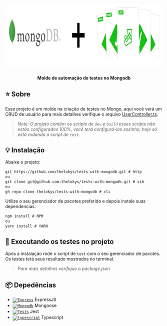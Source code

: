 <h1 align="center">
    <img src="./.github/assets/header.png" alt="MongoDB" height="200"/>
</h1>
<h4 align="center">
   Molde de automação de testes no Mongodb
</h4>

## :star: Sobre
Esse projeto é um molde na criação de testes no Mongo, aqui você verá um CRUD de usuário para mais detalhes verifique o arquivo [UserController.ts](src/app/controllers/UserController.ts).

> *Note: O projeto contêm os scripts de `dev` e `build` esses scripts não estão configurados 100%, você terá configurá-los sozinho, hoje só está rodando o script de `test`.*

## :bulb: Instalação

Abaixe o projeto:

```shell
git https://github.com/thelokys/tests-with-mongodb.git # http
ou
git clone git@github.com:thelokys/tests-with-mongodb.git # ssh
ou
gh repo clone thelokys/tests-with-mongodb # cli
```
  
Utilize o seu gerenciador de pacotes preferido e depois instale suas dependencias:

```shell
npm install # NPM
ou
yarn install # YARN
```

## :rocket: Executando os testes no projeto

 Após a instalação rode o script de `test` com o seu gerenciador de pacotes. Os testes terá seus resultado mostrados no terminal.
 
 > *Para mais detalhes verifique o package.json*

## :package: Depedências

* [<code><img alt="Express" width="30px" src="http://expressjs.com/images/favicon.png" /></code>](http://expressjs.com/) ExpressJS
* [<code><img alt="Mongodb" width="26px" src="https://img.icons8.com/color/48/000000/mongodb.png" /></code>](https://mongoosejs.com/) Mongoose
* [<code><img alt="Tests" width="26px" src="https://img.icons8.com/pastel-glyph/64/000000/test-tube--v2.png" /></code>](https://jestjs.io/) Jest
* [<code><img alt="typescript" width="26px" src="https://img.icons8.com/color/48/000000/typescript.png"></code>](https://www.typescriptlang.org/) Typescript


